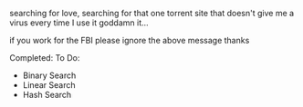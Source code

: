 searching for love, searching for that one torrent site that doesn't give me a virus every time I use it goddamn it...

if you work for the FBI please ignore the above message thanks

Completed:
To Do:
* Binary Search
* Linear Search
* Hash Search